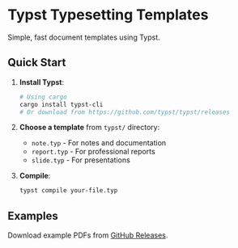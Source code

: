 # Typst Typesetting Templates

Simple, fast document templates using Typst.

## Quick Start

1. **Install Typst**:
   ```bash
   # Using cargo
   cargo install typst-cli
   # Or download from https://github.com/typst/typst/releases
   ```

2. **Choose a template** from `typst/` directory:
   - `note.typ` - For notes and documentation
   - `report.typ` - For professional reports  
   - `slide.typ` - For presentations

3. **Compile**:
   ```bash
   typst compile your-file.typ
   ```

## Examples

Download example PDFs from [GitHub Releases](https://github.com/jiahaoxiang2000/typesetting/releases).